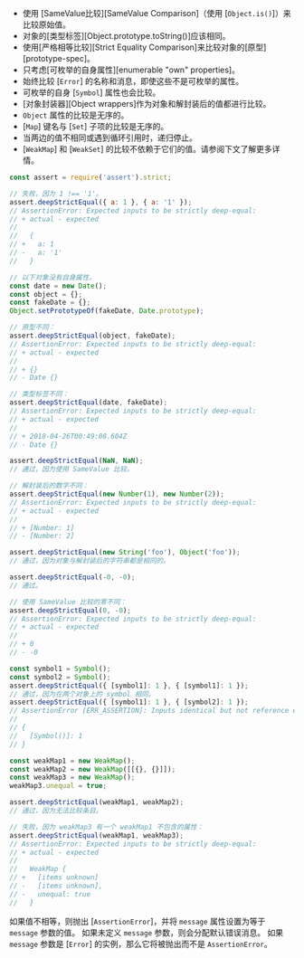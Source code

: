 
* 使用 [SameValue比较][SameValue Comparison]（使用 [`Object.is()`]）来比较原始值。
* 对象的[类型标签][Object.prototype.toString()]应该相同。
* 使用[严格相等比较][Strict Equality Comparison]来比较对象的[原型][prototype-spec]。
* 只考虑[可枚举的自身属性][enumerable "own" properties]。
* 始终比较 [`Error`] 的名称和消息，即使这些不是可枚举的属性。
* 可枚举的自身 [`Symbol`] 属性也会比较。
* [对象封装器][Object wrappers]作为对象和解封装后的值都进行比较。
* `Object` 属性的比较是无序的。
* [`Map`] 键名与 [`Set`] 子项的比较是无序的。
* 当两边的值不相同或遇到循环引用时，递归停止。
* [`WeakMap`] 和 [`WeakSet`] 的比较不依赖于它们的值。请参阅下文了解更多详情。

```js
const assert = require('assert').strict;

// 失败，因为 1 !== '1'。
assert.deepStrictEqual({ a: 1 }, { a: '1' });
// AssertionError: Expected inputs to be strictly deep-equal:
// + actual - expected
//
//   {
// +   a: 1
// -   a: '1'
//   }

// 以下对象没有自身属性。
const date = new Date();
const object = {};
const fakeDate = {};
Object.setPrototypeOf(fakeDate, Date.prototype);

// 原型不同：
assert.deepStrictEqual(object, fakeDate);
// AssertionError: Expected inputs to be strictly deep-equal:
// + actual - expected
//
// + {}
// - Date {}

// 类型标签不同：
assert.deepStrictEqual(date, fakeDate);
// AssertionError: Expected inputs to be strictly deep-equal:
// + actual - expected
//
// + 2018-04-26T00:49:08.604Z
// - Date {}

assert.deepStrictEqual(NaN, NaN);
// 通过，因为使用 SameValue 比较。

// 解封装后的数字不同：
assert.deepStrictEqual(new Number(1), new Number(2));
// AssertionError: Expected inputs to be strictly deep-equal:
// + actual - expected
//
// + [Number: 1]
// - [Number: 2]

assert.deepStrictEqual(new String('foo'), Object('foo'));
// 通过，因为对象与解封装后的字符串都是相同的。

assert.deepStrictEqual(-0, -0);
// 通过。

// 使用 SameValue 比较的零不同：
assert.deepStrictEqual(0, -0);
// AssertionError: Expected inputs to be strictly deep-equal:
// + actual - expected
//
// + 0
// - -0

const symbol1 = Symbol();
const symbol2 = Symbol();
assert.deepStrictEqual({ [symbol1]: 1 }, { [symbol1]: 1 });
// 通过，因为在两个对象上的 symbol 相同。
assert.deepStrictEqual({ [symbol1]: 1 }, { [symbol2]: 1 });
// AssertionError [ERR_ASSERTION]: Inputs identical but not reference equal:
//
// {
//   [Symbol()]: 1
// }

const weakMap1 = new WeakMap();
const weakMap2 = new WeakMap([[{}, {}]]);
const weakMap3 = new WeakMap();
weakMap3.unequal = true;

assert.deepStrictEqual(weakMap1, weakMap2);
// 通过，因为无法比较条目。

// 失败，因为 weakMap3 有一个 weakMap1 不包含的属性：
assert.deepStrictEqual(weakMap1, weakMap3);
// AssertionError: Expected inputs to be strictly deep-equal:
// + actual - expected
//
//   WeakMap {
// +   [items unknown]
// -   [items unknown],
// -   unequal: true
//   }
```

如果值不相等，则抛出 [`AssertionError`]，并将 `message` 属性设置为等于 `message` 参数的值。
如果未定义 `message` 参数，则会分配默认错误消息。
如果 `message` 参数是 [`Error`] 的实例，那么它将被抛出而不是 `AssertionError`。

